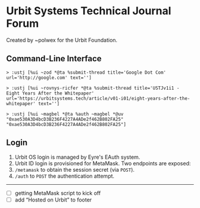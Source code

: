 # Urbit Systems Technical Journal Forum

Created by ~polwex for the Urbit Foundation.

##  Command-Line Interface

```hoon
> :ustj [%ui ~zod *@ta %submit-thread title='Google Dot Com' url='http://google.com' text='']

> :ustj [%ui ~rovnys-ricfer *@ta %submit-thread title='USTJv1i1 - Eight Years After the Whitepaper' url='https://urbitsystems.tech/article/v01-i01/eight-years-after-the-whitepaper' text='']

> :ustj [%ui ~magbel *@ta %auth ~magbel *@uv "0xae530A3D4bcD3B236F4227A4ADe2f462B802FA25" "0xae530A3D4bcD3B236F4227A4ADe2f462B802FA25"]
```

##  Login

1. Urbit OS login is managed by Eyre's EAuth system.
2. Urbit ID login is provisioned for MetaMask.  Two endpoints are exposed:
  1. `/metamask` to obtain the session secret (via `POST`).
  2. `/auth` to `POST` the authentication attempt.

---

- [ ] getting MetaMask script to kick off
- [ ] add “Hosted on Urbit” to footer
